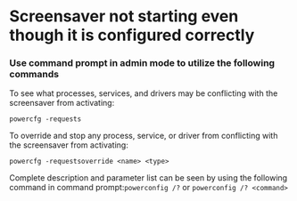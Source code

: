 # Screensaver not starting even though it is configured correctly

### Use command prompt in admin mode to utilize the following commands

To see what processes, services, and drivers may be conflicting with the screensaver from activating:

```
powercfg -requests
```

To override and stop any process, service, or driver from conflicting with the screensaver from activating:

```
powercfg -requestsoverride <name> <type>
```

Complete description and parameter list can be seen by using the following command in command prompt:`powerconfig /?` or `powerconfig /? <command>`

